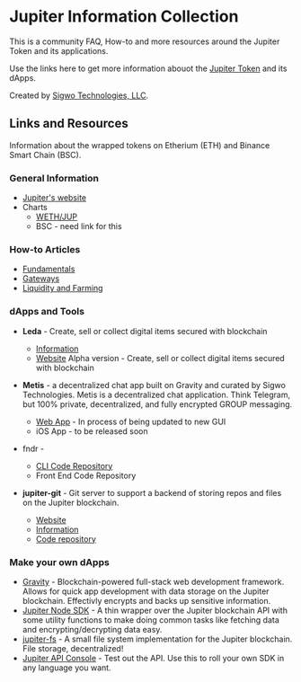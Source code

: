 # Jupiter Information Collection
This is a community FAQ, How-to and more resources around the Jupiter Token and its applications.

Use the links here to get more information abouot the [Jupiter Token](https://gojupiter.tech/) and its dApps. 

Created by [Sigwo Technologies, LLC](https://sigwo.com/). 

## Links and Resources
Information about the wrapped tokens on Etherium (ETH) and Binance Smart Chain (BSC).

### General Information
* [Jupiter's website](https://gojupiter.tech/)
* Charts
  * [WETH/JUP](https://www.dextools.io/app/uniswap/pair-explorer/0x2dfee82f4250dd3f3c6811c5d2926ede8b37a7d5)
  * BSC - need link for this

### How-to Articles
* [Fundamentals](./fundmentals.md)
* [Gateways](./gateways.md)
* [Liquidity and Farming](./liquidity_and_farming.md)

### dApps and Tools
* **Leda** - Create, sell or collect digital items secured with blockchain
  *  [Information](./leda.md)
  *  [Website](https://leda.gojupiter.tech/) Alpha version - Create, sell or collect digital items secured with blockchain
* **Metis** - a decentralized chat app built on Gravity and curated by Sigwo Technologies. Metis is a decentralized chat application. Think Telegram, but 100% private, decentralized, and fully encrypted GROUP messaging.
  * [Web App](https://metis.gojupiter.tech/) - In process of being updated to new GUI
  * iOS App - to be released soon
* fndr - 
  * [CLI Code Repository](https://github.com/whatl3y/fndr)
  * Front End Code Repository

* **jupiter-git** - Git server to support a backend of storing repos and files on the Jupiter blockchain.

  * [Website](https://git.gojupiter.tech/)
  * [Information](./git.md)
  * [Code repository](https://github.com/whatl3y/jupiter-git)


### Make your own dApps
* [Gravity](./gravity.md) - Blockchain-powered full-stack web development framework.  Allows for quick app development with data storage on the Jupiter blockchain.  Effectivly encrypts and backs up sensitive information.
* [Jupiter Node SDK](https://github.com/whatl3y/jupiter-node-sdk) - A thin wrapper over the Jupiter blockchain API with some utility functions to make doing common tasks like fetching data and encrypting/decrypting data easy.
* [jupiter-fs](https://github.com/whatl3y/jupiter-fs) - A small file system implementation for the Jupiter blockchain.  File storage, decentralized!
* [Jupiter API Console](https://jpr.gojupiter.tech/test) - Test out the API.  Use this to roll your own SDK in any language you want.
